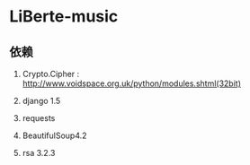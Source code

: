 # LiBerte-music

## 依赖

1. Crypto.Cipher : http://www.voidspace.org.uk/python/modules.shtml(32bit)

2. django 1.5

3. requests

4. BeautifulSoup4.2

5. rsa 3.2.3